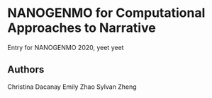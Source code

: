 # NANOGENMO for Computational Approaches to Narrative

Entry for NANOGENMO 2020, yeet yeet

## Authors

Christina Dacanay
Emily Zhao
Sylvan Zheng
